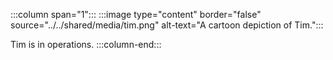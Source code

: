 :::column span="1":::
:::image type="content" border="false" source="../../shared/media/tim.png" alt-text="A cartoon depiction of Tim.":::

Tim is in operations.
:::column-end:::